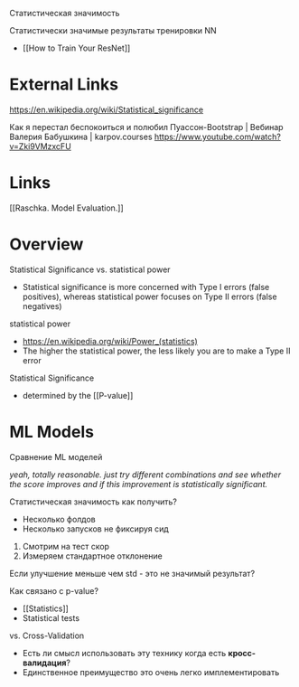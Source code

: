 
Статистическая значимость

Cтатистически значимые результаты тренировки NN
- [[How to Train Your ResNet]]

# External Links

https://en.wikipedia.org/wiki/Statistical_significance

Как я перестал беспокоиться и полюбил Пуассон-Bootstrap | Вебинар Валерия Бабушкина | karpov.courses
https://www.youtube.com/watch?v=Zki9VMzxcFU

# Links

[[Raschka. Model Evaluation.]]

# Overview

Statistical Significance vs. statistical power
- Statistical significance is more concerned with Type I errors (false positives), whereas statistical power focuses on Type II errors (false negatives)

statistical power
- https://en.wikipedia.org/wiki/Power_(statistics)
- The higher the statistical power, the less likely you are to make a Type II error

Statistical Significance
- determined by the [[P-value]]

# ML Models

Сравнение ML моделей

*yeah, totally reasonable. just try different combinations and see whether the score improves and if this improvement is statistically significant.*

Статистическая значимость как получить?
- Несколько фолдов
- Несколько запусков не фиксируя сид

1. Смотрим на тест скор
2. Измеряем стандартное отклонение

Если улучшение меньше чем std - это не значимый результат?

Как связано с p-value?
- [[Statistics]]
- Statistical tests

vs. Cross-Validation
- Есть ли смысл использовать эту технику когда есть **кросс-валидация**?
- Единственное преимущество это очень легко имплементировать

